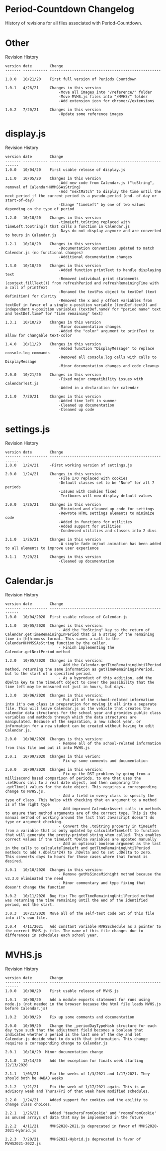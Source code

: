 # Period-Countdown Changelog
History of revisions for all files associated with Period-Countdown.


# Other
Revision History

	version	date      	Change
	-------	----------- --------------------------------------------------------
	1.0.0	10/21/20	First full version of Periods Countdown
	
	1.0.1	4/26/21		Changes in this version
							-Move all images into "/reference/" folder
							-Move MVHS.js files into "/MVHS/" folder
							-Add extension icon for chrome://extensions

	1.0.2	7/20/21		Changes in this version
							-Update some reference images


# display.js
 Revision History

	version	date      	Change
	-------	----------- --------------------------------------------------------
	1.0.0	10/04/20  	First usable release of display.js

	1.1.0   10/05/20  	Changes in this version
                          	-Add new code from Calendar.js ("toString", removal of CalendarHHMMSSAsString)
                          	-Add "nextMatch" to display the time until the next period if the current period is a pseudo-period (end- of-day or start-of-day)
                          	-Change "timeLeft" by one of two values depending on the type of period
 
	1.2.0	10/10/20	Changes in this version
                          	-timeLeft.toString replaced with timeLeft.toString() that calls a function in Calendar.js
                          	-Days do not display anymore and are converted to hours in Calendar.js

	1.2.1	10/10/20  	Changes in this version
                          	-Documentation conventions updated to match Calendar.js (no functional changes)
                          	-Additional documentation changes

	1.3.0	10/10/20  	Changes in this version
                          	-Added function printText to handle displaying text
                          	-Removed individual print statements (context.fillText()) from refreshPeriod and refreshRemainingTime with a call of printText
                          	-Renamed the textPos object to textDef (text definition) for clarity
                          	-Removed the x and y offset variables from textDef in favor of a single x-position variable (textDef.textX) and independant y-position variables (textDef.nameY for "period name" text and textDef.timeY for "time remaining" text)

	1.3.1	10/10/20  	Changes in this version
							-Minor documentation changes
                          	-Added the "color" argument to printText to allow for changable text-color

	1.4.0	10/11/20  	Changes in this version
                          	-Added function "DisplayMessage" to replace console.log commands
                          	-Removed all console.log calls with calls to DisplayMessage
                          	-Minor documentation changes and code cleanup

	2.0.0	10/21/20  	Changes in this version
                          	-Fixed major compatibility issues with calendarTest.js
                          	-Added in a declaration for calendar

	2.1.0	7/20/21		Changes in this version
							-Added time left in summer
							-Cleaned up documentation
							-Cleaned up code


# settings.js
 Revision History

	version	date      	Change
	-------	----------- --------------------------------------------------------
	1.0.0   1/24/21   	-First working version of settings.js

	2.0.0   1/24/21   	Changes in this version
							-File I/O replaced with cookies
							-Default classes set to be "None" for all 7 periods
							-Issues with cookies fixed
							-Textboxes will now display default values

	3.0.0	1/26/21  	Changes in this version
							-Minimized and cleaned up code for settings
							-Rewrote HTML settings elements to minimize code
							-Added in functions for utilities
							-Added support for utilities
							-Condensed utilities and classes into 2 divs

	3.1.0	1/26/21  	Changes in this version
							-A simple fade in/out animation has been added to all elements to improve user experience

	3.1.1	7/20/21		Changes in this version
							-Cleaned up documentation


# Calendar.js
 Revision History

	version	date      	Change
	-------	----------- --------------------------------------------------------
	1.0.0   10/04/2020  First usable release of Calendar.js

	1.1.0   10/05/2020  Changes is this version:
						   	- Add the "toString" key to the return of Calendar.getTimeRemainingInPeriod that is a string of the remaining time in [h]h:mm:ss format. This saves a call to the CalendarHHMMSSAsString function by the caller.
						   	- Finish implementing the Calendar.getNextPeriod method

	1.2.0   10/05/2020  Changes in this version:
						   	- Add the Calendar.getTimeRemainingUntilPeriod method, returning the same information as getTimeRemainingInPeriod, but to the start of a specified period.
						   	- As a byproduct of this addition, add the dDelta key to the timeLeft object to cover the possibility that the time left may be measured not just in hours, but days.

	1.3.0   10/06/2020  Changes in this version:
						   	- Put all of the school-related information into it's own class in preparation for moving it all into a separate file. This will leave Calendar.js as the vehicle that creates the calendar data structures for the school year and provides public class variables and methods through which the data structures are manipulated. Because of the separation, a new school year, or information for a new student can be created without having to edit Calendar.js.

	2.0.0   10/08/2020  Changes is this version:
						   	- Remove all of the school-related information from this file and put it into MVHS.js

	2.0.1   10/09/2020  Changes in this verion:
						   	- Fix up some comments and documentation

	3.0.0   10/09/2020  Changes in this version:
						   	- Fix up the DST problems by going from a millisecond based comparison of periods, to one that uses the .setHours call to a real date object, and then comparing the .getTime() values for the date object. This requires a corresponding change to MVHS.js.
						   	- Add a field in every class to specify the type of class. This helps with checking that an argument to a method is of the right type
						   	- Add improved CalendarAssert calls in methods to ensure that method arguments are of the correct type. This is the manual method of working around the fact that Javascript doesn't do type or argument checking.
						   	- Convert the .toString property in timeLeft from a variable that is only updated by calculateTimeLeft to function that will generate the pretty-printed string when called. This enables correct values if the timeLeft *Delta variables are updated manually
						   	- Add an optional boolean argument as the last in the calls to calculateTimeLeft and getTimeRemainingUntilPeriod methods to add (.dDelta*24) to .hDelta and to set .dDelta to zero. This converts days to hours for those cases where that format is desired.

	3.0.1   10/10/2020	Changes in this version:
							- Remove getMsSinceMidnight method because the v3.3.0 eliminated the need
							- Minor commentary and typo fixing that doesn't change the function

	3.0.2   10/11/2020	Bug fix: The getTimeRemainingUntilPeriod method was returning the time remaining until the end of the identified period, not the start.

	3.0.3	10/21/2020	Move all of the self-test code out of this file into it's own file.
						   
	3.0.4	4/11/2021	Add constant variable MVHSSchedule as a pointer to the correct MVHS.js file. The name of this file changes due to differences in schedules each school year.


# MVHS.js
 Revision History

	version	date      	Change
	-------	----------- --------------------------------------------------------
	1.0.0	10/08/20  	First usable release of MVHS.js

	1.0.1   10/08/20  	Add a module exports statement for runs using node.js (not needed in the browser because the html file loads MVHS.js before Calendar.js)

	1.0.2   10/09/20  	Fix up some comments and documentation

	2.0.0   10/09/20  	Change the _periodDayTypeHash structure for each day type such that the adjustment field becomes a boolean that indicates whether a period is the last one of the day and let Calendar.js decide what to do with that information. This change requires a corresponding change to Calendar.js

	2.0.1   10/10/20  Minor documentation change

	2.1.0   12/14/20	Add the exception for finals week starting 12/13/2020

	2.1.1   1/03/21  	Fix the weeks of 1/3/2021 and 1/17/2021. They should both be HABAB weeks

	2.1.2   1/21/21  	Fix the week of 1/17/2021 again. This is an advisory week and Thurs/Fri of that week have modified schedules.

	2.2.0   1/24/21  	Added support for cookies and the ability to change class choices.

	2.2.1   1/26/21  	Added 'teachersFromCookie' and 'roomsFromCookie' as unused arrays of data that may be implemented in the future

	2.2.2   4/11/21		MVHS2020-2021.js deprecated in favor of MVHS2020-2021-Hybrid.js

	2.2.3	7/20/21		MVHS2021-Hybrid.js deprecated in favor of MVHS2021-2022.js
